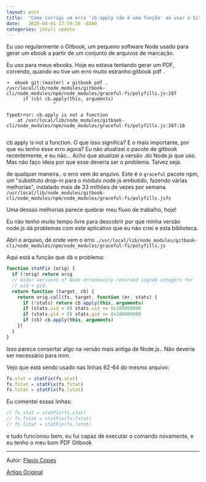 ```yaml
---
layout: post
title:  "Como corrigi um erro 'cb.apply não é uma função' ao usar o Gitbook"
date:   2020-04-01 17:59:38 -0200
categories: jekyll update
---
```


Eu uso regularmente o Gitbook, um pequeno software Node usado para gerar um ebook a partir de um conjunto de arquivos de marcação.

Eu uso para meus ebooks. Hoje eu estava tentando gerar um PDF, correndo, quando eu tive um erro muito estranho:gitbook pdf .

```
➜  ebook git:(master) ✗ gitbook pdf .
/usr/local/lib/node_modules/gitbook-cli/node_modules/npm/node_modules/graceful-fs/polyfills.js:287
      if (cb) cb.apply(this, arguments)
                 ^

TypeError: cb.apply is not a function
    at /usr/local/lib/node_modules/gitbook-cli/node_modules/npm/node_modules/graceful-fs/polyfills.js:287:18
 
```

cb.apply is not a function. O que isso significa? E o mais importante, por que eu tenho esse erro agora? Eu não atualizei o pacote de gitbook recentemente, e eu não... Acho que atualizei a versão .do Node.js que uso. Mas não faço ideia por que esse deveria ser o problema. Talvez seja.

de qualquer maneira.. o erro vem do arquivo. Este é o ```graceful``` pacote npm, um "substituto drop-in para o módulo node.js embutido, fazendo várias melhorias", instalado mais de 33 milhões de vezes por semana. ```/usr/local/lib/node_modules/gitbook-cli/node_modules/npm/node_modules/graceful-fs/polyfills.jsfs```

Uma dessas melhorias parece quebrar meu fluxo de trabalho, hoje!

Eu não tenho muito tempo livre para descobrir por que minha versão node.js dá problemas com este aplicativo que eu não criei e esta biblioteca.

Abri o arquivo, de onde vem o erro ```./usr/local/lib/node_modules/gitbook-cli/node_modules/npm/node_modules/graceful-fs/polyfills.js```

Aqui está a função que dá o problema:

```js
function statFix (orig) {
  if (!orig) return orig
  // Older versions of Node erroneously returned signed integers for
  // uid + gid.
  return function (target, cb) {
    return orig.call(fs, target, function (er, stats) {
      if (!stats) return cb.apply(this, arguments)
      if (stats.uid < 0) stats.uid += 0x100000000
      if (stats.gid < 0) stats.gid += 0x100000000
      if (cb) cb.apply(this, arguments)
    })
  }
}
```

Isso parece consertar algo na versão mais antiga de Node.js.. Não deveria ser necessário para mim.

Vejo que está sendo usado nas linhas 62-64 do mesmo arquivo:

```js
fs.stat = statFix(fs.stat)
fs.fstat = statFix(fs.fstat)
fs.lstat = statFix(fs.lstat)
```

Eu comentei essas linhas:

```js
// fs.stat = statFix(fs.stat)
// fs.fstat = statFix(fs.fstat)
// fs.lstat = statFix(fs.lstat)
```

e tudo funcionou bem, eu fui capaz de executar o comando novamente, e eu tenho o meu bom PDF Gitbook

---

Autor: [Flavio Copes](https://flaviocopes.com/)

[Artigo Original](https://flaviocopes.com/cb-apply-not-a-function/)

